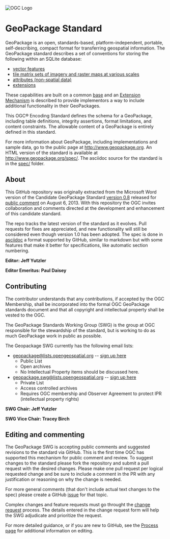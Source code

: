 ![OGC Logo](http://portal.opengeospatial.org/files/?artifact_id=11976&format=gif "OGC Logo")

GeoPackage Standard
==========

GeoPackage is an open, standards-based, platform-independent, portable, self-describing, 
compact format for transferring geospatial information. The GeoPackage standard 
describes a set of conventions for storing the following within an SQLite database:
   * [vector features](spec/2a_features.adoc)
   * [tile matrix sets of imagery and raster maps at various scales](spec/2b_tiles.adoc)
   * [attributes (non-spatial data)](spec/2f_attributes.adoc)
   * [extensions](spec/annexes/extensions.adoc)

These capabilities are built on a common [base](spec/1_base.adoc) and an 
[Extension Mechanism](spec/2e_extensions-mechanism.adoc) is 
described to provide implementors a way to include additional functionality in their GeoPackages.

This OGC® Encoding Standard defines the schema for a GeoPackage, 
including table definitions, integrity assertions, format limitations, and content constraints. 
The allowable content of a GeoPackage is entirely defined in this standard.

For more information about GeoPackage, including implementations and sample data, 
go to the public page at http://www.geopackage.org. 
An HTML version of the standard is available at http://www.geopackage.org/spec/.
The asciidoc source for the standard is in the [spec/](spec/) folder.

About
-----

This GitHub repository was originally extracted from the Microsoft Word version of the Candidate 
GeoPackage Standard [version 0.8](https://portal.opengeospatial.org/files/?artifact_id=54838) 
released for [public comment](http://www.opengeospatial.org/standards/requests/105) on August 6, 2013. 
With this repository the OGC invites collaboration and comments directed at the development 
and enhancement of this candidate standard. 

The repo tracks the latest version of the standard as it evolves. Pull requests for fixes are
appreciated, and new functionality will still be considered even though version 1.0 has been adopted. The spec
is done in [asciidoc](http://www.methods.co.nz/asciidoc/) a format supported by GitHub, similar to markdown
but with some features that make it better for specifications, like automatic section numbering.

**Editor: Jeff Yutzler**

**Editor Emeritus: Paul Daisey**

Contributing
------------
The contributor understands that any contributions, if accepted by the OGC Membership, shall 
be incorporated into the formal OGC GeoPackage standards document and that all copyright and 
intellectual property shall be vested to the OGC.

The GeoPackage Standards Working Group (SWG) is the group at OGC responsible for the stewardship
of the standard, but is working to do as much GeoPackage work in public as possible.

The Geopackage SWG currently has the following email lists:
   - geopackage@lists.opengeospatial.org -- [sign up here](https://lists.opengeospatial.org/mailman/listinfo/geopackage)
      - Public List
      - Open archives
      - No Intellectual Property items should be discussed here.
   - geopackage.swg@lists.opengeospatial.org -- [sign up here](https://lists.opengeospatial.org/mailman/listinfo/geopackage.swg)
      - Private List
      - Access controlled archives
      - Requires OGC membership and Observer Agreement to protect IPR (intellectual property rights)

**SWG Chair: Jeff Yutzler**

**SWG Vice Chair: Tracey Birch**


Editing and commenting
----------------------
The GeoPackage SWG is accepting public comments and suggested revisions to the standard 
via GitHub. This is the first time OGC has supported this mechanism for public comment and review. 
To suggest changes to the standard please fork the repository and submit a pull request with
the desired changes. Please make one pull request per logical requested change and be sure to
include a comment in the PR with any justification or reasoning on why the change is needed.

For more general comments (that don't include actual text changes to the spec) please create a GitHub
[issue](https://github.com/opengeospatial/geopackage/issues) for that topic.

Complex changes and feature requests must go throught the [change request](http://portal.opengeospatial.org/public_ogc/change_request.php) process. The details entered
in the change request form will help the SWG adjudicate and prioritize the request.

For more detailed guidance, or if you are new to GitHub, see the [Process page](process.md) for additional 
information on editing.
